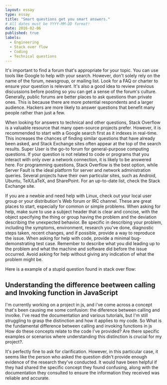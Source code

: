 ```yaml
---
layout: essay
type: essay
title: "Smart questions get you smart answers."
# All dates must be YYYY-MM-DD format!
date: 2016-02-06
published: true
labels:
  - Engineering
  - Stack over flow
  - Coding
  - Technical questions
---
```


It's important to find a forum that's appropriate for your topic. You can use tools like Google to help with your search. However, don't solely rely on the name of the forum, newsgroup, or mailing list. Look for a FAQ or charter to ensure your question is relevant. It's also a good idea to review previous discussions before posting so you can get a sense of the forum's culture. Generally, public forums are better places to ask questions than private ones. This is because there are more potential respondents and a larger audience. Hackers are more likely to answer questions that benefit many people rather than just a few.

When looking for answers to technical and other questions, Stack Overflow is a valuable resource that many open-source projects prefer. However, it is recommended to start with a Google search first as it indexes in real-time. This increases the chances of finding similar questions that have already been asked, and Stack Exchange sites often appear at the top of the search results. Super User is the go-to forum for general-purpose computing questions. If your question is not related to code or programs that you interact with only over a network connection, it is likely to be answered here. For programming questions, Stack Overflow is the best option, while Server Fault is the ideal platform for server and network administration queries. Several projects have their own particular sites, such as Android, Ubuntu, TeX/LaTeX, and SharePoint. For an up-to-date list, check the Stack Exchange site.

If you are a newbie and need help with Linux, check out your local user group or your distribution's Web forum or IRC channel. These are great places to start, especially for common or simple problems. When asking for help, make sure to use a subject header that is clear and concise, with the object specifying the thing or group having the problem and the deviation describing the unexpected behavior. Be specific in describing your problem, including the symptoms, environment, research you've done, diagnostic steps taken, recent changes, and if possible, provide a way to reproduce the issue. When asking for help with code, provide a minimal bug-demonstrating test case. Remember to describe what you did leading up to the problem and what the machine and software did before the issue occurred. Avoid asking for help without giving any indication of what the problem might be.

Here is a example of a stupid question found in stack over flow:

## Understanding the difference beetween calling and Invoking function in JavaScript
I'm currently working on a project in js, and i've come across a concept that's been causing me some confusion: the diference between calling and involke. I've read the documentation and various tutorials, but I'm still struggling to grasp the distinction and how it applies to my code.
So What is the fundamental difference between calling and invoking functions in js How do these concepts relate to the code I've provided? 
Are there specific examples or scenarios where understanding this distinction is crucial for my project?.

It's perfectly fine to ask for clarification. However, in this particular case, it seems like the person who asked the question didn't provide enough evidence of the research they've conducted. It would have been helpful if they had shared the specific concept they found confusing, along with the documentation they consulted to ensure the information they received was reliable and accurate.
